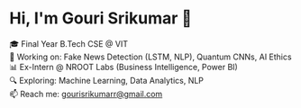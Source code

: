 # Hi, I'm Gouri Srikumar 👋

🎓 Final Year B.Tech CSE @ VIT  
🧠 Working on: Fake News Detection (LSTM, NLP), Quantum CNNs, AI Ethics  
📊 Ex-Intern @ NROOT Labs (Business Intelligence, Power BI)  
🔍 Exploring: Machine Learning, Data Analytics, NLP  
📫 Reach me: gourisrikumarr@gmail.com  
